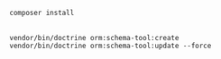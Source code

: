 <code>composer install</code><br><br>

<code>vendor/bin/doctrine orm:schema-tool:create</code><br>
<code>vendor/bin/doctrine orm:schema-tool:update --force</code><br>